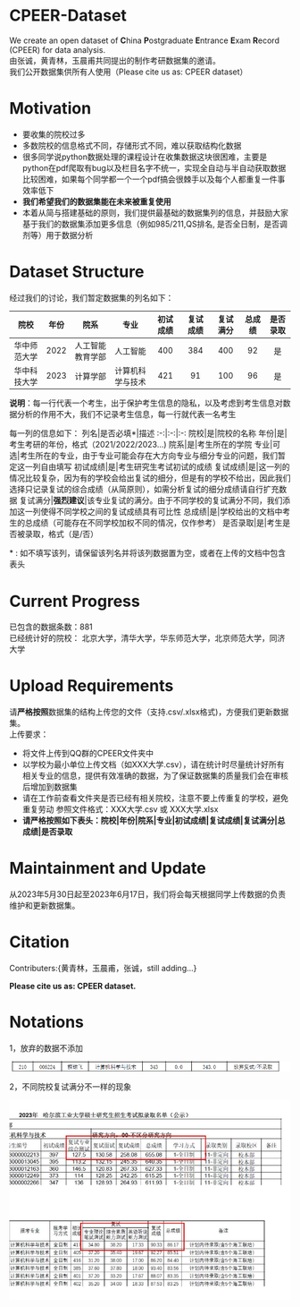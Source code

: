 # CPEER-Dataset
We create an open dataset of **C**hina **P**ostgraduate **E**ntrance **E**xam **R**ecord (CPEER) for data analysis.  
由张诚，黄青林，玉晨甫共同提出的制作考研数据集的邀请。  
我们公开数据集供所有人使用（Please cite us as: CPEER dataset）
# Motivation
* 要收集的院校过多  
* 多数院校的信息格式不同，存储形式不同，难以获取结构化数据  
* 很多同学说python数据处理的课程设计在收集数据这块很困难，主要是python在pdf爬取有bug以及栏目名字不统一，实现全自动与半自动获取数据比较困难，如果每个同学都一个一个pdf搞会很棘手以及每个人都重复一件事效率低下  
* __我们希望我们的数据集能在未来被重复使用__  
* 本着从简与搭建基础的原则，我们提供最基础的数据集列的信息，并鼓励大家基于我们的数据集添加更多信息（例如985/211,QS排名, 是否全日制，是否调剂等）用于数据分析  

# Dataset Structure
经过我们的讨论，我们暂定数据集的列名如下：  

院校|年份|院系|专业|初试成绩|复试成绩|复试满分|总成绩|是否录取
:-:|:-:|:-:|:-:|:-:|:-:|:-:|:-:|:-:
华中师范大学|2022|人工智能教育学部|人工智能|400|384|400|92|是
华中科技大学|2023|计算学部|计算机科学与技术|421|91|100|96|是  

__说明__：每一行代表一个考生，出于保护考生信息的隐私，以及考虑到考生信息对数据分析的作用不大，我们不记录考生信息，每一行就代表一名考生  

每一列的信息如下：
列名|是否必填*|描述
:-:|:-:|:-:
院校|是|院校的名称
年份|是|考生考研的年份，格式（2021/2022/2023...)
院系|是|考生所在的学院
专业|可选|考生所在的专业，由于专业可能会存在大方向专业与细分专业的问题，我们暂定这一列自由填写
初试成绩|是|考生研究生考试初试的成绩
复试成绩|是|这一列的情况比较复杂，因为有的学校会给出复试的细分，但是有的学校不给出，因此我们选择只记录复试的综合成绩（从简原则），如需分析复试的细分成绩请自行扩充数据
复试满分|__强烈建议__|该专业复试的满分。由于不同学校的复试满分不同，我们添加这一列使得不同学校之间的复试成绩具有可比性
总成绩|是|学校给出的文档中考生的总成绩（可能存在不同学校加权不同的情况，仅作参考）
是否录取|是|考生是否被录取，格式（是/否）

\* : 如不填写该列，请保留该列名并将该列数据置为空，或者在上传的文档中包含表头

# Current Progress

已包含的数据条数：881  
已经统计好的院校：
北京大学，清华大学，华东师范大学，北京师范大学，同济大学

# Upload Requirements
请**严格按照**数据集的结构上传您的文件（支持.csv/.xlsx格式)，方便我们更新数据集。  
上传要求：
* 将文件上传到QQ群的CPEER文件夹中
* 以学校为最小单位上传文档（如XXX大学.csv），请在统计时尽量统计好所有相关专业的信息，提供有效准确的数据，为了保证数据集的质量我们会在审核后增加到数据集
* 请在工作前查看文件夹是否已经有相关院校，注意不要上传重复的学校，避免重复劳动
参照文件格式：XXX大学.csv 或 XXX大学.xlsx
* **请严格按照如下表头：院校|年份|院系|专业|初试成绩|复试成绩|复试满分|总成绩|是否录取**  

# Maintainment and Update
从2023年5月30日起至2023年6月17日，我们将会每天根据同学上传数据的负责维护和更新数据集。

# Citation
Contributers:{黄青林，玉晨甫，张诚，still adding...}  

**Please cite us as: CPEER dataset.**

# Notations
1，放弃的数据不添加  

![image](https://github.com/Younai2021/CPEER-Dataset/blob/main/imgs/%E6%94%BE%E5%BC%83.png)  

2，不同院校复试满分不一样的现象  

![image](https://github.com/Younai2021/CPEER-Dataset/blob/main/imgs/%E6%A0%87%E5%87%86.jpg)


